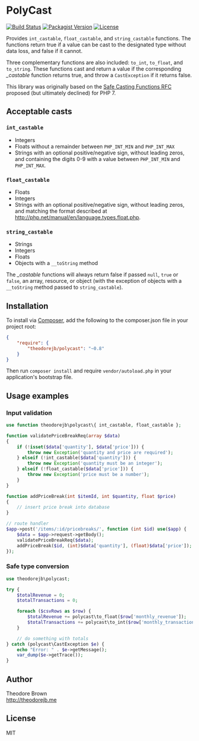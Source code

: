 # PolyCast

[![Build Status](https://travis-ci.org/theodorejb/PolyCast.svg?branch=master)](https://travis-ci.org/theodorejb/PolyCast) [![Packagist Version](https://img.shields.io/packagist/v/theodorejb/polycast.svg)](https://packagist.org/packages/theodorejb/polycast) [![License](https://img.shields.io/packagist/l/theodorejb/polycast.svg)](LICENSE.md)

Provides `int_castable`, `float_castable`, and `string_castable` functions.
The functions return true if a value can be cast to the designated type without
data loss, and false if it cannot.

Three complementary functions are also included: `to_int`, `to_float`, and
`to_string`. These functions cast and return a value if the corresponding
*_castable* function returns true, and throw a `CastException` if it returns false.

This library was originally based on the [Safe Casting Functions RFC](https://wiki.php.net/rfc/safe_cast)
proposed (but ultimately declined) for PHP 7.

## Acceptable casts

### `int_castable`

* Integers
* Floats without a remainder between `PHP_INT_MIN` and `PHP_INT_MAX`
* Strings with an optional positive/negative sign, without leading zeros, and
containing the digits 0-9 with a value between `PHP_INT_MIN` and `PHP_INT_MAX`.

### `float_castable`

* Floats
* Integers
* Strings with an optional positive/negative sign, without leading zeros, and
matching the format described at http://php.net/manual/en/language.types.float.php.

### `string_castable`

* Strings
* Integers
* Floats
* Objects with a `__toString` method

The *_castable* functions will always return false if passed `null`, `true` or
`false`, an array, resource, or object (with the exception of objects with a
`__toString` method passed to `string_castable`).

## Installation

To install via [Composer](https://getcomposer.org/),
add the following to the composer.json file in your project root:

```json
{
    "require": {
        "theodorejb/polycast": "~0.8"
    }
}
```

Then run `composer install` and require `vendor/autoload.php`
in your application's bootstrap file.

## Usage examples

### Input validation

```php
use function theodorejb\polycast\{ int_castable, float_castable };

function validatePriceBreakReq(array $data)
{
    if (!isset($data['quantity'], $data['price'])) {
        throw new Exception('quantity and price are required');
    } elseif (!int_castable($data['quantity'])) {
        throw new Exception('quantity must be an integer');
    } elseif (!float_castable($data['price'])) {
        throw new Exception('price must be a number');
    }
}

function addPriceBreak(int $itemId, int $quantity, float $price)
{
    // insert price break into database
}

// route handler
$app->post('/items/:id/pricebreaks/', function (int $id) use($app) {
    $data = $app->request->getBody();
    validatePriceBreakReq($data);
    addPriceBreak($id, (int)$data['quantity'], (float)$data['price']);
});
```

### Safe type conversion

```php
use theodorejb\polycast;

try {
    $totalRevenue = 0;
    $totalTransactions = 0;

    foreach ($csvRows as $row) {
        $totalRevenue += polycast\to_float($row['monthly_revenue']);
        $totalTransactions += polycast\to_int($row['monthly_transactions']);
    }

    // do something with totals
} catch (polycast\CastException $e) {
    echo "Error: " . $e->getMessage();
    var_dump($e->getTrace());
}
```

## Author

Theodore Brown  
<http://theodorejb.me>

## License

MIT
